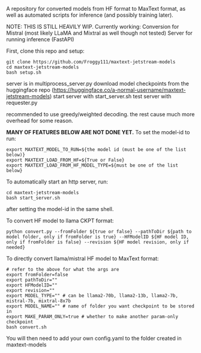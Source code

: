 A repository for converted models from HF format to MaxText format, as well as automated scripts for inference (and possibly training later).

NOTE: THIS IS STILL HEAVILY WIP.
Currently working:
Conversion for Mistral (most likely LLaMA and Mixtral as well though not tested)
Server for running inference (FastAPI)

First, clone this repo and setup:
```
git clone https://github.com/Froggy111/maxtext-jetstream-models
cd maxtext-jetstream-models
bash setup.sh
```

server is in multiprocess_server.py
download model checkpoints from the huggingface repo (https://huggingface.co/a-normal-username/maxtext-jetstream-models)
start server with start_server.sh
test server with requester.py

recommended to use greedy/weighted decoding. the rest cause much more overhead for some reason.

**MANY OF FEATURES BELOW ARE NOT DONE YET.**
To set the model-id to run:
```
export MAXTEXT_MODEL_TO_RUN=${the model id (must be one of the list below)}
export MAXTEXT_LOAD_FROM_HF=${True or False}
export MAXTEXT_LOAD_FROM_HF_MODEL_TYPE=${must be one of the list below}
```

To automatically start an http server, run:
```
cd maxtext-jetstream-models
bash start_server.sh
```
after setting the model-id in the same shell.

To convert HF model to llama CKPT format:
```
python convert.py --fromFolder ${true or false} --pathToDir ${path to model folder, only if fromFolder is true} --HFModelID ${HF model ID, only if fromFolder is false} --revision ${HF model revision, only if needed}
```

To directly convert llama/mistral HF model to MaxText format:
```
# refer to the above for what the args are
export fromFolder=false
export pathToDir=""
export HFModelID=""
export revision=""
export MODEL_TYPE="" # can be llama2-70b, llama2-13b, llama2-7b, mistral-7b, mixtral-8x7b
export MODEL_NAME="" # name of folder you want checkpoint to be stored in
export MAKE_PARAM_ONLY=true # whether to make another param-only checkpoint
bash convert.sh
```
You will then need to add your own config.yaml to the folder created in maxtext-models
